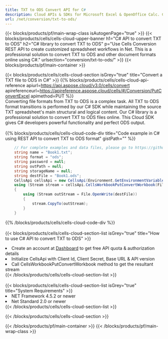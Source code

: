 ```yaml
---
title: TXT to ODS Convert API for C# 
description: Cloud APIs & SDKs for Microsoft Excel & OpenOffice Calc. Convert spreadsheet to other format file. 
url: /net/conversion/txt-to-ods/
---
```



{{< blocks/products/pf/main-wrap-class isAutogenPage="true" >}}
{{< blocks/products/cells/cells-cloud-upper-banner h1="C# API to convert TXT to ODS" h2="C# library to convert TXT to ODS" p="Use Cells Conversion REST API to create customized spreadsheet workflows in Net. This is a professional solution to convert TXT to ODS and other document formats online using C#." urlsection="conversion/txt-to-ods/" >}}
{{< blocks/products/pf/main-container >}}

{{< blocks/products/cells/cells-cloud-section isGrey="true"  title="Convert a TXT file to ODS in C#" >}}
{{% blocks/products/cells/cells-cloud-api-reference  apiurl=https://api.aspose.cloud/v3.0/cells/convert  apireferenceurl=https://apireference.aspose.cloud/cells/#/Conversion/PutConvertExcel  apimethod=PUT %}}
<br/>
Converting file formats from TXT to ODS is a complex task. All TXT to ODS format transitions is performed by our C# SDK while maintaining the source TXT spreadsheet's main structural and logical content. Our C# library is a professional solution to convert TXT to ODS files online. This Cloud SDK gives C# developers powerful functionality and perfect ODS output.
<br/>
<br/>
{{% blocks/products/cells/cells-cloud-code-div title="Code example in C# using REST API to convert TXT to ODS format" gistPath="" %}}
 
```cs
    // For complete examples and data files, please go to https://github.com/aspose-cells-cloud/aspose-cells-cloud-dotnet/
    string name = "Book1.txt";
    string format = "ods";
    string password = null;
    string outPath = null;
    string storageName = null;
    string destFile = "Book1.ods";
    CellsApi cellsApi = new CellsApi(Environment.GetEnvironmentVariable("ProductClientId"), Environment.GetEnvironmentVariable("ProductClientSecret"));
    using (Stream stream = cellsApi.CellsWorkbookPutConvertWorkbook(File.OpenRead(name), format, password, outPath, storageName))
    {
        using (Stream outStream = File.OpenWrite(destFile))
        {
            stream.CopyTo(outStream);
        }
    }
```
 
{{% /blocks/products/cells/cells-cloud-code-div  %}}
<br/>
<br/>
{{< blocks/products/cells/cells-cloud-section-list isGrey="true"  title="How to use C# API to convert  TXT to ODS" >}}
<li>Create an account at <a href="https://dashboard.aspose.cloud/">Dashboard</a> to get free API quota & authorization details</li>
<li>Initialize CellsApi with Client Id, Client Secret, Base URL & API version</li>
<li>Call CellsWorkbookPutConvertWorkbook method to get the resultant stream</li>
{{< /blocks/products/cells/cells-cloud-section-list >}}
<br/>
<br/>
{{< blocks/products/cells/cells-cloud-section-list isGrey="true"  title="System Requirements" >}}
<li>NET Framework 4.5.2 or newer</li>
<li>Net Standard 2.0 or newer</li>
{{< /blocks/products/cells/cells-cloud-section-list >}}

{{< /blocks/products/cells/cells-cloud-section >}}

{{< /blocks/products/pf/main-container >}}
{{< /blocks/products/pf/main-wrap-class >}}
